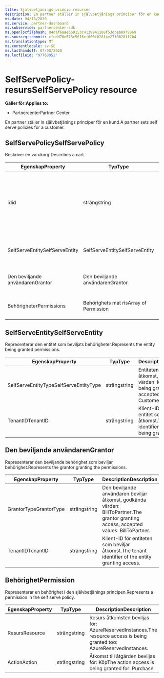 ```yaml
---
title: Självbetjänings princip resurser
description: En partner ställer in självbetjänings principer för en kund.
ms.date: 04/13/2020
ms.service: partner-dashboard
ms.subservice: partnercenter-sdk
ms.openlocfilehash: 04daf6aaeb69153c4139941188f53dbab8979969
ms.sourcegitcommit: cfedd76e573c5616cf006f826f4e27f08281f7b4
ms.translationtype: MT
ms.contentlocale: sv-SE
ms.lasthandoff: 07/08/2020
ms.locfileid: "97768952"
---
```

# <a name="selfservepolicy-resource"></a><span data-ttu-id="87e16-103">SelfServePolicy-resurs</span><span class="sxs-lookup"><span data-stu-id="87e16-103">SelfServePolicy resource</span></span>

<span data-ttu-id="87e16-104">**Gäller för:**</span><span class="sxs-lookup"><span data-stu-id="87e16-104">**Applies to:**</span></span>

- <span data-ttu-id="87e16-105">Partnercenter</span><span class="sxs-lookup"><span data-stu-id="87e16-105">Partner Center</span></span>

<span data-ttu-id="87e16-106">En partner ställer in självbetjänings principer för en kund.</span><span class="sxs-lookup"><span data-stu-id="87e16-106">A partner sets self serve policies for a customer.</span></span>

## <a name="selfservepolicy"></a><span data-ttu-id="87e16-107">SelfServePolicy</span><span class="sxs-lookup"><span data-stu-id="87e16-107">SelfServePolicy</span></span>

<span data-ttu-id="87e16-108">Beskriver en varukorg.</span><span class="sxs-lookup"><span data-stu-id="87e16-108">Describes a cart.</span></span>

| <span data-ttu-id="87e16-109">Egenskap</span><span class="sxs-lookup"><span data-stu-id="87e16-109">Property</span></span>              | <span data-ttu-id="87e16-110">Typ</span><span class="sxs-lookup"><span data-stu-id="87e16-110">Type</span></span>             | <span data-ttu-id="87e16-111">Description</span><span class="sxs-lookup"><span data-stu-id="87e16-111">Description</span></span>                                                                                            |
|-----------------------|------------------|--------------------------------------------------------------------------------------------------------|
| <span data-ttu-id="87e16-112">id</span><span class="sxs-lookup"><span data-stu-id="87e16-112">id</span></span>                    | <span data-ttu-id="87e16-113">sträng</span><span class="sxs-lookup"><span data-stu-id="87e16-113">string</span></span>           | <span data-ttu-id="87e16-114">En princip identifierare för egen installation som anges när du skapar den själv fungerande principen.</span><span class="sxs-lookup"><span data-stu-id="87e16-114">A self serve policy identifier that is supplied upon successful creation of the self serve policy.</span></span>     |
| <span data-ttu-id="87e16-115">SelfServeEntity</span><span class="sxs-lookup"><span data-stu-id="87e16-115">SelfServeEntity</span></span>       | <span data-ttu-id="87e16-116">SelfServeEntity</span><span class="sxs-lookup"><span data-stu-id="87e16-116">SelfServeEntity</span></span>  | <span data-ttu-id="87e16-117">Den själv betjänande entitet som beviljas åtkomst.</span><span class="sxs-lookup"><span data-stu-id="87e16-117">The self serve entity that is being granted access.</span></span>                                                     |
| <span data-ttu-id="87e16-118">Den beviljande användaren</span><span class="sxs-lookup"><span data-stu-id="87e16-118">Grantor</span></span>               | <span data-ttu-id="87e16-119">Den beviljande användaren</span><span class="sxs-lookup"><span data-stu-id="87e16-119">Grantor</span></span>          | <span data-ttu-id="87e16-120">Den beviljande behörighet som beviljar åtkomst.</span><span class="sxs-lookup"><span data-stu-id="87e16-120">The grantor that is granting access.</span></span>                                                                    |
| <span data-ttu-id="87e16-121">Behörigheter</span><span class="sxs-lookup"><span data-stu-id="87e16-121">Permissions</span></span>           | <span data-ttu-id="87e16-122">Behörighets mat ris</span><span class="sxs-lookup"><span data-stu-id="87e16-122">Array of Permission</span></span>| <span data-ttu-id="87e16-123">En matris med [behörighets](#permission) resurser.</span><span class="sxs-lookup"><span data-stu-id="87e16-123">An Array of [Permission](#permission) resources.</span></span>                                                                     |

## <a name="selfserveentity"></a><span data-ttu-id="87e16-124">SelfServeEntity</span><span class="sxs-lookup"><span data-stu-id="87e16-124">SelfServeEntity</span></span>

<span data-ttu-id="87e16-125">Representerar den entitet som beviljats behörigheter.</span><span class="sxs-lookup"><span data-stu-id="87e16-125">Represents the entity being granted permissions.</span></span>

| <span data-ttu-id="87e16-126">Egenskap</span><span class="sxs-lookup"><span data-stu-id="87e16-126">Property</span></span>             | <span data-ttu-id="87e16-127">Typ</span><span class="sxs-lookup"><span data-stu-id="87e16-127">Type</span></span>|<span data-ttu-id="87e16-128">Description</span><span class="sxs-lookup"><span data-stu-id="87e16-128">Description</span></span>|
|----------------------|----------------------------------|--------------------------------------------------------------------------------------------|
| <span data-ttu-id="87e16-129">SelfServeEntityType</span><span class="sxs-lookup"><span data-stu-id="87e16-129">SelfServeEntityType</span></span>  | <span data-ttu-id="87e16-130">sträng</span><span class="sxs-lookup"><span data-stu-id="87e16-130">string</span></span>                           | <span data-ttu-id="87e16-131">Entiteten beviljas åtkomst, godkända värden: kund.</span><span class="sxs-lookup"><span data-stu-id="87e16-131">The entity being granted access, accepted values: Customer.</span></span>                                 |
| <span data-ttu-id="87e16-132">TenantID</span><span class="sxs-lookup"><span data-stu-id="87e16-132">TenantID</span></span>             | <span data-ttu-id="87e16-133">sträng</span><span class="sxs-lookup"><span data-stu-id="87e16-133">string</span></span>                           | <span data-ttu-id="87e16-134">Klient-ID: n för den entitet som har beviljats åtkomst.</span><span class="sxs-lookup"><span data-stu-id="87e16-134">The tenant identifier of the entity being granted access.</span></span>                                   |

## <a name="grantor"></a><span data-ttu-id="87e16-135">Den beviljande användaren</span><span class="sxs-lookup"><span data-stu-id="87e16-135">Grantor</span></span>

<span data-ttu-id="87e16-136">Representerar den beviljande behörighet som beviljar behörighet.</span><span class="sxs-lookup"><span data-stu-id="87e16-136">Represents the grantor granting the permissions.</span></span>

| <span data-ttu-id="87e16-137">Egenskap</span><span class="sxs-lookup"><span data-stu-id="87e16-137">Property</span></span>             | <span data-ttu-id="87e16-138">Typ</span><span class="sxs-lookup"><span data-stu-id="87e16-138">Type</span></span>|<span data-ttu-id="87e16-139">Description</span><span class="sxs-lookup"><span data-stu-id="87e16-139">Description</span></span>|
|----------------------|----------------------------------|--------------------------------------------------------------------------------------------|
| <span data-ttu-id="87e16-140">GrantorType</span><span class="sxs-lookup"><span data-stu-id="87e16-140">GrantorType</span></span>          | <span data-ttu-id="87e16-141">sträng</span><span class="sxs-lookup"><span data-stu-id="87e16-141">string</span></span>                           | <span data-ttu-id="87e16-142">Den beviljande användaren beviljar åtkomst, godkända värden: BillToPartner.</span><span class="sxs-lookup"><span data-stu-id="87e16-142">The grantor granting access, accepted values: BillToPartner.</span></span>                               |
| <span data-ttu-id="87e16-143">TenantID</span><span class="sxs-lookup"><span data-stu-id="87e16-143">TenantID</span></span>             | <span data-ttu-id="87e16-144">sträng</span><span class="sxs-lookup"><span data-stu-id="87e16-144">string</span></span>                           | <span data-ttu-id="87e16-145">Klient-ID för entiteten som beviljar åtkomst.</span><span class="sxs-lookup"><span data-stu-id="87e16-145">The tenant identifier of the entity granting access.</span></span>                                       |


## <a name="permission"></a><span data-ttu-id="87e16-146">Behörighet</span><span class="sxs-lookup"><span data-stu-id="87e16-146">Permission</span></span>

<span data-ttu-id="87e16-147">Representerar en behörighet i den självbetjänings principen.</span><span class="sxs-lookup"><span data-stu-id="87e16-147">Represents a permission in the self serve policy.</span></span>

| <span data-ttu-id="87e16-148">Egenskap</span><span class="sxs-lookup"><span data-stu-id="87e16-148">Property</span></span>             | <span data-ttu-id="87e16-149">Typ</span><span class="sxs-lookup"><span data-stu-id="87e16-149">Type</span></span>|<span data-ttu-id="87e16-150">Description</span><span class="sxs-lookup"><span data-stu-id="87e16-150">Description</span></span>|
|----------------------|----------------------------------|--------------------------------------------------------------------------------------------|
| <span data-ttu-id="87e16-151">Resurs</span><span class="sxs-lookup"><span data-stu-id="87e16-151">Resource</span></span>             | <span data-ttu-id="87e16-152">sträng</span><span class="sxs-lookup"><span data-stu-id="87e16-152">string</span></span>                           | <span data-ttu-id="87e16-153">Resurs åtkomsten beviljas för: AzureReservedInstances.</span><span class="sxs-lookup"><span data-stu-id="87e16-153">The resource access is being granted too: AzureReservedInstances.</span></span>                          |
| <span data-ttu-id="87e16-154">Action</span><span class="sxs-lookup"><span data-stu-id="87e16-154">Action</span></span>               | <span data-ttu-id="87e16-155">sträng</span><span class="sxs-lookup"><span data-stu-id="87e16-155">string</span></span>                           | <span data-ttu-id="87e16-156">Åtkomst till åtgärden beviljas för: Köp</span><span class="sxs-lookup"><span data-stu-id="87e16-156">The action access is being granted for: Purchase</span></span>                                           |

